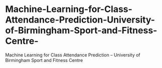 # Machine-Learning-for-Class-Attendance-Prediction-University-of-Birmingham-Sport-and-Fitness-Centre-
Machine Learning for Class Attendance Prediction – University of Birmingham Sport and Fitness Centre 
